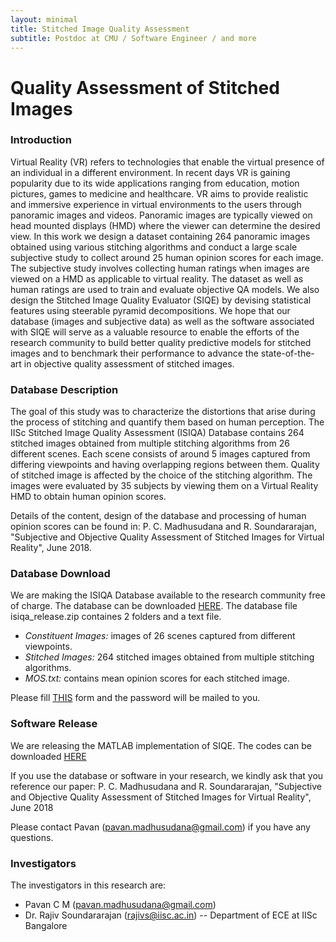 ```yaml
---
layout: minimal
title: Stitched Image Quality Assessment
subtitle: Postdoc at CMU / Software Engineer / and more
---
```

# Quality Assessment of Stitched Images

### Introduction
Virtual Reality (VR) refers to technologies that enable the virtual presence of an individual in a different environment. In recent days VR is gaining popularity due to its wide applications ranging from education, motion pictures, games to medicine and healthcare. VR aims to provide realistic and immersive experience in virtual environments to the users through panoramic images and videos. Panoramic images are typically viewed on head mounted displays (HMD) where the viewer can determine the desired view. In this work we design a dataset containing 264 panoramic images obtained using various stitching algorithms and conduct a large scale subjective study to collect around 25 human opinion scores for each image. The subjective study involves collecting human ratings when images are viewed on a HMD as applicable to virtual reality. The dataset as well as human ratings are used to train and evaluate objective QA models. We also design
the Stitched Image Quality Evaluator (SIQE) by devising statistical features using steerable pyramid decompositions. We hope that our database (images and subjective data) as well as the software associated with SIQE will serve as a valuable resource to enable the efforts of the research community to build better quality predictive models for stitched images and to benchmark their performance to advance the state-of-the-art in objective quality assessment of stitched images.

### Database Description
The goal of this study was to characterize the distortions that arise during the process of stitching and quantify them based on human perception. The IISc Stitched Image Quality Assessment (ISIQA) Database contains 264 stitched images obtained from multiple stitching algorithms from 26 different scenes. Each scene consists of around 5 images captured from differing viewpoints and having overlapping regions between them. Quality of stitched image is affected by the choice of the stitching algorithm. The images were evaluated by 35 subjects by viewing them on a Virtual Reality HMD to obtain human opinion scores.

Details of the content, design of the database and processing of human opinion scores can be found in:
P. C. Madhusudana and R. Soundararajan, "Subjective and Objective Quality Assessment of Stitched Images for Virtual Reality", June 2018.

### Database Download
We are making the ISIQA Database available to the research community free of charge. The database can be downloaded [HERE](http://ece.iisc.ac.in/~rajivs/databases/isiqa_release.zip). The database file isiqa_release.zip containes 2 folders and a text file.

- *Constituent Images:* images of 26 scenes captured from different viewpoints.
- *Stitched Images:* 264 stitched images obtained from multiple stitching algorithms.
- *MOS.txt:* contains mean opinion scores for each stitched image.

Please fill [THIS](https://goo.gl/forms/9ghT7Vu9pThhlNo93) form and the password will be mailed to you.

### Software Release
We are releasing the MATLAB implementation of SIQE. The codes can be downloaded [HERE](https://github.com/pavancm/Stitched-Image-Quality-Evaluator)

If you use the database or software in your research, we kindly ask that you reference our paper:
P. C. Madhusudana and R. Soundararajan, "Subjective and Objective Quality Assessment of Stitched Images for Virtual Reality", June 2018 

Please contact Pavan (pavan.madhusudana@gmail.com) if you have any questions.

### Investigators
The investigators in this research are:

- Pavan C M (pavan.madhusudana@gmail.com)
- Dr. Rajiv Soundararajan (rajivs@iisc.ac.in) -- Department of ECE at IISc Bangalore

